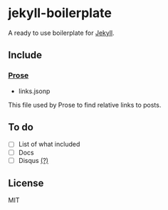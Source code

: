 # jekyll-boilerplate

A ready to use boilerplate for [Jekyll](https://jekyllrb.com).

## Include

### [Prose](https://prose.io)

- links.jsonp

This file used by Prose to find relative links to posts.

## To do
- [ ] List of what included
- [ ] Docs
- [ ] Disqus [(?)](http://dumbmatter.com/2011/08/jekyll-and-other-static-site-generators-are-currently-harmful-to-the-free-open-source-software-movement)

## License

MIT
